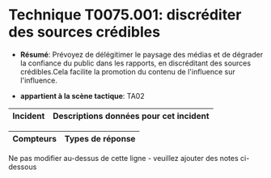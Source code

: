 # Technique T0075.001: discréditer des sources crédibles

* **Résumé**: Prévoyez de délégitimer le paysage des médias et de dégrader la confiance du public dans les rapports, en discréditant des sources crédibles.Cela facilite la promotion du contenu de l'influence sur l'influence.

* **appartient à la scène tactique**: TA02


|Incident |Descriptions données pour cet incident |
|-------- |-------------------- |



|Compteurs |Types de réponse |
|-------- |-------------- |


Ne pas modifier au-dessus de cette ligne - veuillez ajouter des notes ci-dessous